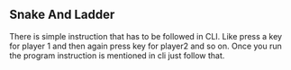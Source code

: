 Snake And Ladder
----------------
There is simple instruction that has to be followed in CLI.
Like press a key for player 1 and then again press key for player2
and so on.
Once you run the program instruction is mentioned in cli just follow that.
